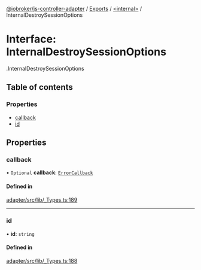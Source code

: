 [@iobroker/js-controller-adapter](../README.md) / [Exports](../modules.md) / [<internal\>](../modules/internal_.md) / InternalDestroySessionOptions

# Interface: InternalDestroySessionOptions

[<internal>](../modules/internal_.md).InternalDestroySessionOptions

## Table of contents

### Properties

- [callback](internal_.InternalDestroySessionOptions.md#callback)
- [id](internal_.InternalDestroySessionOptions.md#id)

## Properties

### callback

• `Optional` **callback**: [`ErrorCallback`](../modules/internal_.md#errorcallback)

#### Defined in

[adapter/src/lib/_Types.ts:189](https://github.com/ioBroker/ioBroker.js-controller/blob/b9cc8f0d/packages/adapter/src/lib/_Types.ts#L189)

___

### id

• **id**: `string`

#### Defined in

[adapter/src/lib/_Types.ts:188](https://github.com/ioBroker/ioBroker.js-controller/blob/b9cc8f0d/packages/adapter/src/lib/_Types.ts#L188)
